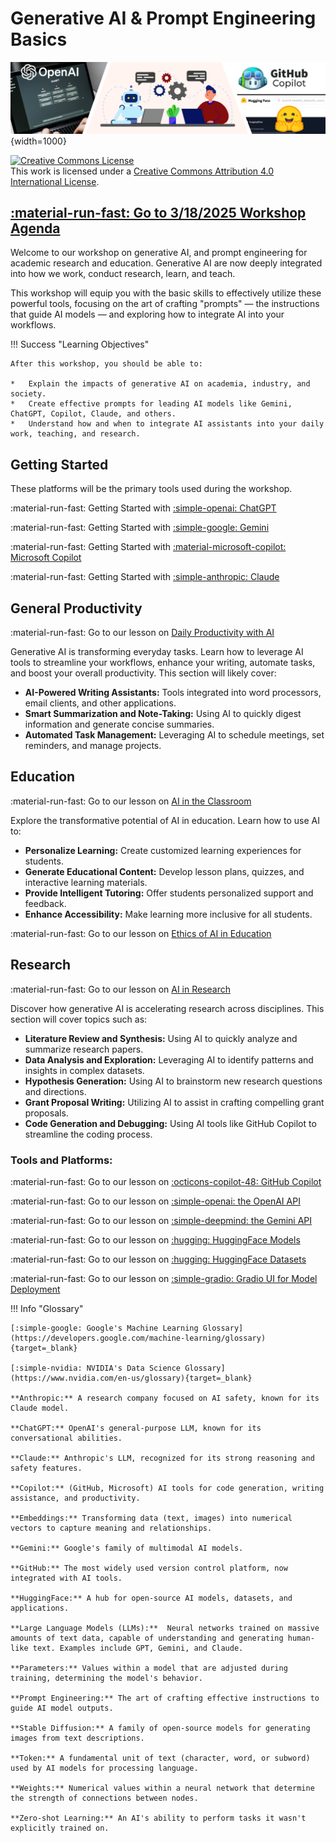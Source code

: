 # Generative AI & Prompt Engineering Basics

![banner](assets/banner3_ai.png){width=1000}

<a rel="license" href="http://creativecommons.org/licenses/by/4.0/"><img alt="Creative Commons License" style="border-width:0" src="https://i.creativecommons.org/l/by/4.0/88x31.png" /></a><br />This work is licensed under a <a rel="license" href="http://creativecommons.org/licenses/by/4.0/">Creative Commons Attribution 4.0 International License</a>.

## [:material-run-fast: Go to 3/18/2025 Workshop Agenda](agenda.md)

Welcome to our workshop on generative AI, and prompt engineering for academic research and education. Generative AI are now deeply integrated into how we work, conduct research, learn, and teach. 

This workshop will equip you with the basic skills to effectively utilize these powerful tools, focusing on the art of crafting "prompts" — the instructions that guide AI models — and exploring how to integrate AI into your workflows.

!!! Success "Learning Objectives"

    After this workshop, you should be able to:

    *   Explain the impacts of generative AI on academia, industry, and society.
    *   Create effective prompts for leading AI models like Gemini, ChatGPT, Copilot, Claude, and others.
    *   Understand how and when to integrate AI assistants into your daily work, teaching, and research.

## Getting Started

These platforms will be the primary tools used during the workshop.

:material-run-fast: Getting Started with [:simple-openai: ChatGPT](chatgpt.md)

:material-run-fast: Getting Started with [:simple-google: Gemini](gemini.md)

:material-run-fast: Getting Started with [:material-microsoft-copilot: Microsoft Copilot](copilot.md)

:material-run-fast: Getting Started with [:simple-anthropic: Claude](claude.md)

## General Productivity

:material-run-fast: Go to our lesson on [Daily Productivity with AI](daily-productivity.md)

Generative AI is transforming everyday tasks. Learn how to leverage AI tools to streamline your workflows, enhance your writing, automate tasks, and boost your overall productivity. This section will likely cover:

*   **AI-Powered Writing Assistants:**  Tools integrated into word processors, email clients, and other applications.
*   **Smart Summarization and Note-Taking:** Using AI to quickly digest information and generate concise summaries.
*   **Automated Task Management:**  Leveraging AI to schedule meetings, set reminders, and manage projects.

## Education

:material-run-fast: Go to our lesson on [AI in the Classroom](education.md)

Explore the transformative potential of AI in education. Learn how to use AI to:

*   **Personalize Learning:** Create customized learning experiences for students.
*   **Generate Educational Content:** Develop lesson plans, quizzes, and interactive learning materials.
*   **Provide Intelligent Tutoring:** Offer students personalized support and feedback.
*   **Enhance Accessibility:**  Make learning more inclusive for all students.

:material-run-fast: Go to our lesson on [Ethics of AI in Education](ethics.md)

## Research

:material-run-fast: Go to our lesson on [AI in Research](research.md)

Discover how generative AI is accelerating research across disciplines. This section will cover topics such as:

*   **Literature Review and Synthesis:** Using AI to quickly analyze and summarize research papers.
*   **Data Analysis and Exploration:** Leveraging AI to identify patterns and insights in complex datasets.
*   **Hypothesis Generation:**  Using AI to brainstorm new research questions and directions.
*   **Grant Proposal Writing:**  Utilizing AI to assist in crafting compelling grant proposals.
*   **Code Generation and Debugging:** Using AI tools like GitHub Copilot to streamline the coding process.

###  Tools and Platforms:

:material-run-fast: Go to our lesson on [:octicons-copilot-48: GitHub Copilot](copilot.md)

:material-run-fast: Go to our lesson on  [:simple-openai: the OpenAI API](openai_api.md)

:material-run-fast: Go to our lesson on  [:simple-deepmind: the Gemini API](gemini_api.md)

:material-run-fast: Go to our lesson on  [:hugging: HuggingFace Models](huggingface_models.md)

:material-run-fast: Go to our lesson on  [:hugging: HuggingFace Datasets](huggingface_datasets.md)

:material-run-fast: Go to our lesson on  [:simple-gradio: Gradio UI for Model Deployment](huggingface_gradio.md)

!!! Info "Glossary"

    [:simple-google: Google's Machine Learning Glossary](https://developers.google.com/machine-learning/glossary){target=_blank}

    [:simple-nvidia: NVIDIA's Data Science Glossary](https://www.nvidia.com/en-us/glossary){target=_blank}

    **Anthropic:** A research company focused on AI safety, known for its Claude model.

    **ChatGPT:** OpenAI's general-purpose LLM, known for its conversational abilities.

    **Claude:** Anthropic's LLM, recognized for its strong reasoning and safety features.

    **Copilot:** (GitHub, Microsoft) AI tools for code generation, writing assistance, and productivity.

    **Embeddings:** Transforming data (text, images) into numerical vectors to capture meaning and relationships.

    **Gemini:** Google's family of multimodal AI models.

    **GitHub:** The most widely used version control platform, now integrated with AI tools.

    **HuggingFace:** A hub for open-source AI models, datasets, and applications.

    **Large Language Models (LLMs):**  Neural networks trained on massive amounts of text data, capable of understanding and generating human-like text. Examples include GPT, Gemini, and Claude.

    **Parameters:** Values within a model that are adjusted during training, determining the model's behavior.

    **Prompt Engineering:** The art of crafting effective instructions to guide AI model outputs.

    **Stable Diffusion:** A family of open-source models for generating images from text descriptions.

    **Token:** A fundamental unit of text (character, word, or subword) used by AI models for processing language.

    **Weights:** Numerical values within a neural network that determine the strength of connections between nodes.

    **Zero-shot Learning:** An AI's ability to perform tasks it wasn't explicitly trained on.